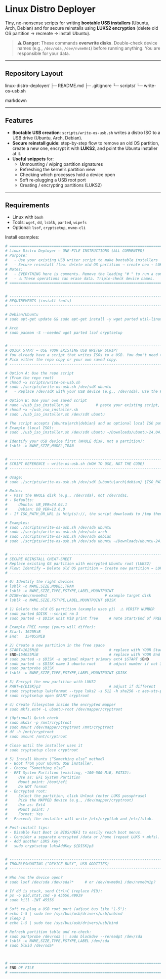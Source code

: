 # Linux Distro Deployer

Tiny, no-nonsense scripts for writing **bootable USB installers** (Ubuntu, Arch, Debian) and for secure reinstalls using **LUKS2 encryption** (delete old OS partition → recreate → install Ubuntu).

> ⚠️ **Danger:** These commands **overwrite disks**. Double-check device names (e.g., `/dev/sda`, `/dev/nvme0n1`) before running anything. You are responsible for your data.

---

## Repository Layout

linux-distro-deployer/
├─ README.md
├─ .gitignore
└─ scripts/
└─ write-os-usb.sh

markdown


---

## Features

- **Bootable USB creation**: `scripts/write-os-usb.sh` writes a distro ISO to a USB drive (Ubuntu, Arch, Debian).
- **Secure reinstall guide**: step-by-step flow to remove an old OS partition, create a new one, encrypt it with **LUKS2**, and point the Ubuntu installer at it.
- **Useful snippets** for:
  - Unmounting / wiping partition signatures
  - Refreshing the kernel’s partition view
  - Checking which processes hold a device open
  - Soft re-plugging a USB root port
  - Creating / encrypting partitions (LUKS2)

---

## Requirements

- Linux with `bash`
- Tools: `wget`, `dd`, `lsblk`, `parted`, `wipefs`
- Optional: `lsof`, `cryptsetup`, `nvme-cli`

Install examples:

```bash
# ==============================================================================
# Linux Distro Deployer — ONE-FILE INSTRUCTIONS (ALL COMMENTED)
# Purpose:
#   - Use your existing USB writer script to make bootable installers
#   - Secure reinstall flow: delete old OS partition → create new → LUKS2 encrypt → install Ubuntu
# Notes:
#   - EVERYTHING here is comments. Remove the leading "# " to run a command.
#   - ⚠️ These operations can erase data. Triple-check device names.
# ==============================================================================


# ------------------------------------------------------------------------------
# REQUIREMENTS (install tools)
# ------------------------------------------------------------------------------

# Debian/Ubuntu
# sudo apt-get update && sudo apt-get install -y wget parted util-linux lsof cryptsetup

# Arch
# sudo pacman -S --needed wget parted lsof cryptsetup


# ------------------------------------------------------------------------------
# QUICK START — USE YOUR EXISTING USB WRITER SCRIPT
# You already have a script that writes ISOs to a USB. You don't need to edit it.
# Pick either the repo copy or your own saved copy.
# ------------------------------------------------------------------------------

# Option A: Use the repo script
# (From the repo root)
# chmod +x scripts/write-os-usb.sh
# sudo ./scripts/write-os-usb.sh /dev/sdX ubuntu
#   - Replace /dev/sdX with your USB device (e.g., /dev/sda). Use the WHOLE disk, not /dev/sda1.

# Option B: Use your own saved script
# nano ~/usb_iso_installer.sh            # paste your existing script, save
# chmod +x ~/usb_iso_installer.sh
# sudo ./usb_iso_installer.sh /dev/sdX ubuntu

# The script accepts {ubuntu|arch|debian} and an optional local ISO path or URL.
# Example (local ISO):
# sudo ./usb_iso_installer.sh /dev/sdX ubuntu ~/Downloads/ubuntu-24.04.1-desktop-amd64.iso

# Identify your USB device first (WHOLE disk, not a partition):
# lsblk -o NAME,SIZE,MODEL,TRAN


# ------------------------------------------------------------------------------
# SCRIPT REFERENCE — write-os-usb.sh (HOW TO USE, NOT THE CODE)
# ------------------------------------------------------------------------------

# Usage:
# sudo ./scripts/write-os-usb.sh /dev/sdX {ubuntu|arch|debian} [ISO_PATH_OR_URL]

# Notes:
# - Pass the WHOLE disk (e.g., /dev/sda), not /dev/sda1.
# - Defaults:
#     Ubuntu: UB_VER=24.04.1
#     Debian: DB_VER=12.6.0
# - If ISO_PATH_OR_URL is http(s)://, the script downloads to /tmp then writes.

# Examples:
# sudo ./scripts/write-os-usb.sh /dev/sda ubuntu
# sudo ./scripts/write-os-usb.sh /dev/sda arch
# sudo ./scripts/write-os-usb.sh /dev/sda debian
# sudo ./scripts/write-os-usb.sh /dev/sda ubuntu ~/Downloads/ubuntu-24.04.1-desktop-amd64.iso


# ------------------------------------------------------------------------------
# SECURE REINSTALL CHEAT-SHEET
# Replace existing OS partition with encrypted Ubuntu root (LUKS2)
# Flow: Identify → Delete old OS partition → Create new partition → LUKS2 → mkfs → Install
# ------------------------------------------------------------------------------

# 0) Identify the right devices
# lsblk -o NAME,SIZE,MODEL,TRAN
# lsblk -o NAME,SIZE,TYPE,FSTYPE,LABEL,MOUNTPOINT
# DISK=/dev/nvme0n1                          # example target disk
# lsblk -o NAME,SIZE,FSTYPE,LABEL,MOUNTPOINT $DISK

# 1) Delete the old OS partition (example uses p3)  ⚠️ VERIFY NUMBER
# sudo parted $DISK --script rm 3
# sudo parted -s $DISK unit MiB print free     # note Start/End of FREE region

# Example FREE range (yours will differ):
# Start: 1625MiB
# End:   154055MiB

# 2) Create a new partition in the free space
# START=1625MiB                                # replace with YOUR Start
# END=154055MiB                                # replace with YOUR End
# sudo parted -s $DISK -a optimal mkpart primary ext4 $START $END
# sudo parted -s $DISK name 3 ubuntu-root      # adjust number if not 3
# sudo partprobe $DISK
# lsblk -o NAME,SIZE,TYPE,FSTYPE,LABEL,MOUNTPOINT $DISK

# 3) Encrypt the new partition with LUKS2
# PART=${DISK}p3                               # adjust if different
# sudo cryptsetup luksFormat --type luks2 -s 512 -h sha256 -c aes-xts-plain64 $PART
# sudo cryptsetup open $PART cryptroot

# 4) Create filesystem inside the encrypted mapper
# sudo mkfs.ext4 -L ubuntu-root /dev/mapper/cryptroot

# (Optional) Quick check
# sudo mkdir -p /mnt/cryptroot
# sudo mount /dev/mapper/cryptroot /mnt/cryptroot
# df -h /mnt/cryptroot
# sudo umount /mnt/cryptroot

# Close until the installer uses it
# sudo cryptsetup close cryptroot

# 5) Install Ubuntu (“Something else” method)
# - Boot from your Ubuntu USB installer.
# - Choose “Something else”.
# - EFI System Partition (existing, ~100–500 MiB, FAT32):
#     Use as: EFI System Partition
#     Mount point: /boot/efi
#     Do NOT format
# - Encrypted root:
#     Select the partition, click Unlock (enter LUKS passphrase)
#     Pick the MAPPED device (e.g., /dev/mapper/cryptroot)
#     Use as: Ext4
#     Mount point: /
#     Format: Yes
# - Proceed; the installer will write /etc/crypttab and /etc/fstab.

# Post-install tips:
# - Disable Fast Boot in BIOS/UEFI to easily reach boot menus.
# - Consider a separate encrypted /data or /home (repeat LUKS + mkfs).
# - Add another LUKS key:
#   sudo cryptsetup luksAddKey ${DISK}p3


# ------------------------------------------------------------------------------
# TROUBLESHOOTING (“DEVICE BUSY”, USB ODDITIES)
# ------------------------------------------------------------------------------

# Who has the device open?
# sudo lsof /dev/sda /dev/sda?*     # or /dev/nvme0n1 /dev/nvme0n1p?

# If dd is stuck, send Ctrl+C (replace PID):
# ps -o pid,stat,cmd -p 45556,49939
# sudo kill -INT 45556

# Soft re-plug a USB root port (adjust bus like "1-5"):
# echo 1-5 | sudo tee /sys/bus/usb/drivers/usb/unbind
# sleep 2
# echo 1-5 | sudo tee /sys/bus/usb/drivers/usb/bind

# Refresh partition table and re-check:
# sudo partprobe /dev/sda || sudo blockdev --rereadpt /dev/sda
# lsblk -o NAME,SIZE,TYPE,FSTYPE,LABEL /dev/sda
# sudo blkid /dev/sda*



# ==============================================================================
# END OF FILE
# ==============================================================================

